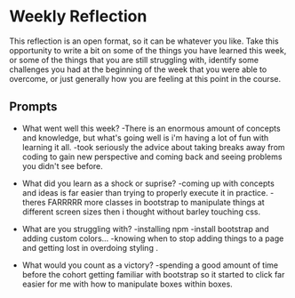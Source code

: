 # Weekly Reflection
This reflection is an open format, so it can be whatever you like. Take this opportunity to write a bit on some of the things you have learned this week, or some of the things that you are still struggling with, identify some challenges you had at the beginning of the week that you were able to overcome, or just generally how you are feeling at this point in the course.

## Prompts
- What went well this week?
-There is an enormous amount of concepts and knowledge, but what's going well is i'm having a lot of fun with learning it all.
-took seriously the advice about taking breaks away from coding to gain new perspective and coming back and seeing problems you didn't see before.

- What did you learn as a shock or suprise?
-coming up with concepts and ideas is far easier than trying to properly execute it in practice.
-theres FARRRRR more classes in bootstrap to manipulate things at different screen sizes then i thought without barley touching css.
- What are you struggling with?
-installing npm -install bootstrap and adding custom colors... 
-knowing when to stop adding things to a page and getting lost in overdoing styling .

- What would you count as a victory?
-spending a good amount of time before the cohort getting familiar with bootstrap so it started to click far easier for me with how to manipulate boxes within boxes.
